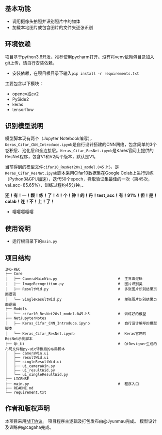 ## 基本功能
- 调用摄像头拍照并识别照片中的物体
- 加载本地图片或包含图片的文件夹逐张识别

## 环境依赖
项目基于python3.6开发，推荐使用pycharm打开。没有将venv依赖包目录加入git上传，请自行安装依赖。
- 安装依赖，在项目根目录下输入`pip install -r requirements.txt`

主要包含以下模块：
- opencv或cv2
- PySide2
- keras
- tensorflow

## 识别模型说明
模型脚本现有两个（Jupyter Notebook编写），`Keras_Cifar_CNN_Introduce.ipynb`是自行设计搭建的CNN网络，包含简单的3个卷积层、池化层和全连接层。`Keras_Cifar_ResNet.ipynb`是Kares官网上提供的ResNet程序，包含V1和V2两个版本，默认是V1。

当前得到的模型文件`cifar10_ResNet20v1_model.045.h5`，是`Keras_Cifar_ResNet.ipynb`脚本采用Cifar10数据集在Google Colab上进行训练（Python3&GPU加速），迭代50个epoch，择取验证集最佳的一次（第45次，val_acc=85.65%），训练过程约45分钟。、

**还！有！一！颗！练！了！4！个！钟！的！丹！test_acc！有！91%！但！是！colab！连！不！上！了！**
- 嘤嘤嘤嘤嘤

## 使用说明
- 运行根目录下的`main.py`

## 项目结构
```
IMG-REC
├── Core
│   ├── CameraMainWin.py                            #  主界面逻辑
│   ├── ImageRecognition.py                         #  图片识别类
│   ├── ResultWid.py                                #  多张图片识别结果页面逻辑
│   └── SingleResultWid.py                          #  单张图片识别结果页面逻辑
├── Models
│   └── cifar10_ResNet20v1_model.045.h5             #  训练好的模型
├── NetJupyterNotes
│   ├── Keras_Cifar_CNN_Introduce.ipynb             #  自行设计编写的模型脚本
│   └── Keras_Cifar_ResNet.ipynb                    #  Keras官网的ResNet示例脚本
├── Qt_Ui                                           #  QtDesigner生成的布局文件和py-uic转换后的布局脚本
│   ├── cameraWin.ui
│   ├── resultWid.ui
│   ├── singleResultWid.ui
│   ├── ui_cameraWin.py
│   ├── ui_resultWid.py
│   └── ui_singleResultWid.py
├── LICENSE
├── main.py                                         #  程序入口
├── README.md
└── requirement.txt
```

## 作者和版权声明
本项目采用[MIT协议](https://github.com/Jyunmau/IMG-REC/blob/master/LICENSE)。
项目程序主逻辑及打包发布由@Jyunmau完成。
模型设计及训练由@cagaha完成。
